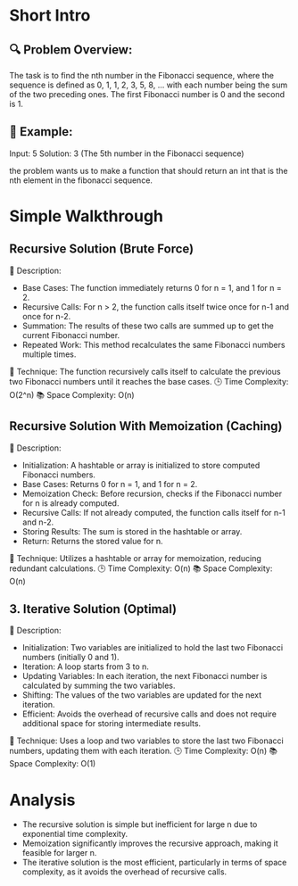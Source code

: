 # Short Intro

## 🔍 Problem Overview:

The task is to find the nth number in the Fibonacci sequence, where the sequence is defined as 0, 1, 1, 2, 3, 5, 8, ... with each number being the sum of the two preceding ones. The first Fibonacci number is 0 and the second is 1.

## 🌟 Example:

Input: 5
Solution: 3 (The 5th number in the Fibonacci sequence)

the problem wants us to make a function that should return an int that is the nth element in the fibonacci sequence.

# Simple Walkthrough

## Recursive Solution (Brute Force)

📝 Description:

- Base Cases: The function immediately returns 0 for n = 1, and 1 for n = 2.
- Recursive Calls: For n > 2, the function calls itself twice once for n-1 and once for n-2.
- Summation: The results of these two calls are summed up to get the current Fibonacci number.
- Repeated Work: This method recalculates the same Fibonacci numbers multiple times.

🧠 Technique: The function recursively calls itself to calculate the previous two Fibonacci numbers until it reaches the base cases.
🕒 Time Complexity: O(2^n)
📚 Space Complexity: O(n)

## Recursive Solution With Memoization (Caching)

📝 Description:

- Initialization: A hashtable or array is initialized to store computed Fibonacci numbers.
- Base Cases: Returns 0 for n = 1, and 1 for n = 2.
- Memoization Check: Before recursion, checks if the Fibonacci number for n is already computed.
- Recursive Calls: If not already computed, the function calls itself for n-1 and n-2.
- Storing Results: The sum is stored in the hashtable or array.
- Return: Returns the stored value for n.

🧠 Technique: Utilizes a hashtable or array for memoization, reducing redundant calculations.
🕒 Time Complexity: O(n)
📚 Space Complexity: O(n)

## 3. Iterative Solution (Optimal)

📝 Description:

- Initialization: Two variables are initialized to hold the last two Fibonacci numbers (initially 0 and 1).
- Iteration: A loop starts from 3 to n.
- Updating Variables: In each iteration, the next Fibonacci number is calculated by summing the two variables.
- Shifting: The values of the two variables are updated for the next iteration.
- Efficient: Avoids the overhead of recursive calls and does not require additional space for storing intermediate results.

🧠 Technique: Uses a loop and two variables to store the last two Fibonacci numbers, updating them with each iteration.
🕒 Time Complexity: O(n)
📚 Space Complexity: O(1)

# Analysis

- The recursive solution is simple but inefficient for large n due to exponential time complexity.
- Memoization significantly improves the recursive approach, making it feasible for larger n.
- The iterative solution is the most efficient, particularly in terms of space complexity, as it avoids the overhead of recursive calls.
